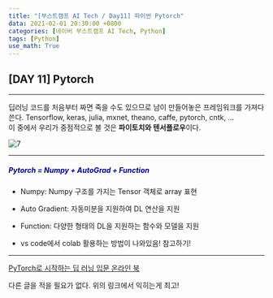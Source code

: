 ```yaml
---
title: "[부스트캠프 AI Tech / Day11] 파이썬 Pytorch"
data: 2021-02-01 20:30:00 +0800
categories: [네이버 부스트캠프 AI Tech, Python]
tags: [Python]
use_math: True
---
```



## **[DAY 11] Pytorch**

---

딥러닝 코드를 처음부터 짜면 죽을 수도 있으므로 남이 만들어놓은 프레임워크를 가져다 쓴다. Tensorflow, keras, julia, mxnet, theano, caffe, pytorch, cntk, ...  
이 중에서 우리가 중점적으로 볼 것은 **파이토치와 텐서플로우**이다.

![7](2021-02-23-03-20-53.png)

---

##### <span style="color:darkblue">Pytorch = Numpy + AutoGrad + Function</span>  

- Numpy: Numpy 구조를 가지는 Tensor 객체로 array 표현
- Auto Gradient: 자동미분을 지원하여 DL 연산을 지원
- Function: 다양한 형태의 DL을 지원하는 함수와 모델을 지원

- vs code에서 colab 활용하는 방법이 나와있음! 참고하기!

---

[PyTorch로 시작하는 딥 러닝 입문 온라인 북](https://wikidocs.net/book/2788)

다른 글을 적을 필요가 없다. 위의 링크에서 익히는게 최고!